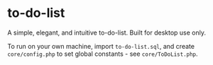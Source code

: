 # to-do-list

A simple, elegant, and intuitive to-do-list. Built for desktop use only.

To run on your own machine, import `to-do-list.sql`, and create `core/config.php` to set global constants - see `core/ToDoList.php`.
